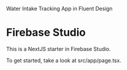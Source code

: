 Water Intake Tracking App in Fluent Design

# Firebase Studio

This is a NextJS starter in Firebase Studio.

To get started, take a look at src/app/page.tsx.
